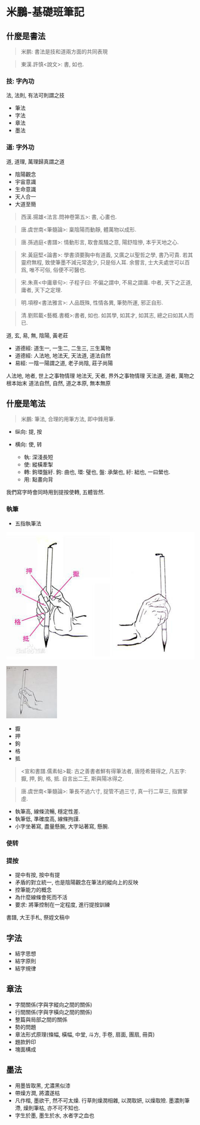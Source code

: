 # 米鵬-基礎班筆記

## 什麼是書法

> 米鹏: 書法是技和道兩方面的共同表現

> 東漢.許慎<說文>: 書, 如也.

### 技: 字內功

法, 法則, 有法可則謂之技

  - 筆法
  - 字法
  - 章法
  - 墨法

### 道: 字外功

道, 道理, 萬理歸真謂之道

  - 陰陽觀念
  - 宇宙意識
  - 生命意識
  - 天人合一
  - 大道至簡

> 西漢.揚雄<法言.問神卷第五>: 書, 心畫也.

> 唐.虞世南<筆髓論>: 稟陰陽而動靜, 體萬物以成形.

> 唐.孫過庭<書譜>: 情動形言, 取會風騷之意, 陽舒陰慘, 本乎天地之心.

> 宋.黃庭堅<論書>: 學書須要胸中有道義, 又廣之以聖哲之學, 書乃可貴. 若其靈府無程, 致使筆墨不減元常逸少, 只是俗人耳. 余嘗言, 士大夫處世可以百爲, 唯不可俗, 俗便不可醫也.

> 宋.朱熹<中庸章句>: 子程子曰: 不偏之謂中, 不易之謂庸. 中者, 天下之正道, 庸者, 天下之定理.

> 明.項穆<書法雅言>: 人品既殊, 性情各異, 筆勢所運, 邪正自形.

> 清.劉熙載<藝概.書概>:書者, 如也. 如其學, 如其才, 如其志, 總之曰如其人而已.

道, 玄, 易, 無, 陰陽, 黃老莊

  - 道德經: 道生一, 一生二, 二生三, 三生萬物
  - 道德經: 人法地, 地法天, 天法道, 道法自然
  - 易經: 一陰一陽謂之道, 老子尚陰, 莊子尚陽

人法地, 地者, 世上之事物情理
地法天, 天者, 界外之事物情理
天法道, 道者, 萬物之根本始末
道法自然, 自然, 道之本原, 無本無原

## 什麼是笔法

> 米鵬: 筆法, 合理的用筆方法, 即中鋒用筆.

- 纵向: 提, 按
- 横向: 使, 转

  - 執: 深淺長短
  - 使: 縱橫牽掣
  - 轉: 鉤環盤紆. 鉤: 曲也, 環: 璧也, 盤: 承槃也, 紆: 絀也, 一曰縈也.
  - 用: 點畫向背

我們寫字時會同時用到提按使轉, 五體皆然.

### 執筆

  - 五指執筆法

![執筆法1][I1]

![執筆法2][I2]

[I1]: images/a8773912b31bb051893d155d307adab44aede0ae.jpg
[I2]: images/0d338744ebf81a4cca0068a8d72a6059252da6a5.jpg

- 擫
- 押
- 鉤
- 格
- 抵

> <宣和書譜.儒素帖>載: 古之善書者鮮有得筆法者, 唐陸希聲得之, 凡五字: 擫, 押, 鉤, 格, 抵. 自言出二王, 斯與陽冰得之.

> 唐.虞世南<筆髓論>: 筆長不過六寸, 捉管不過三寸, 真一行二草三, 指實掌虛.

- 執筆高, 線條流暢, 穩定性差.
- 執筆低, 準確度高, 線條拘謹.
- 小字坐著寫, 盡量懸腕, 大字站著寫, 懸腕.

### 使转

### 提按

- 提中有按, 按中有提
- 矛盾的對立統一, 也是陰陽觀念在筆法的縱向上的反映
- 控筆能力的概念
- 為什麼線條會死而不活
- 要求: 將筆控制在一定程度, 進行提按訓練

書譜, 大王手札, 祭姪文稿中

## 字法

- 結字思想
- 結字原則
- 結字規律

## 章法

- 字間關係(字與字縱向之間的關係)
- 行間關係(字與字橫向之間的關係)
- 整篇與局部之間的關係
- 勢的問題
- 章法形式原理(條幅, 橫幅, 中堂, 斗方, 手卷, 扇面, 團扇, 冊頁)
- 題款鈐印
- 塊面構成

## 墨法

- 用墨皆取黑, 尤濃黑似漆
- 帶燥方潤, 將濃遂枯
- 凡作楷, 墨欲干, 然不可太燥. 行草則燥潤相雜, 以潤取妍, 以燥取險. 墨濃則筆滯, 燥則筆枯, 亦不可不知也.
- 字生於墨, 墨生於水, 水者字之血也
